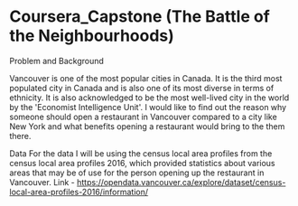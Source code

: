 # Coursera_Capstone (The Battle of the Neighbourhoods)

Problem and Background

Vancouver is one of the most popular cities in Canada. It is the third most populated city in Canada and is also one of its most diverse in terms of ethnicity. 
It is also acknowledged to be the most well-lived city in the world by the 'Economist Intelligence Unit'. 
I would like to find out the reason why someone should open a restaurant in Vancouver compared to a city like New York and what benefits opening a restaurant would bring to the them there. 

Data
For the data I will be using the census local area profiles from the census local area profiles 2016, which provided statistics about various areas that may be of use for the person opening up the restaurant in Vancouver. 
Link - https://opendata.vancouver.ca/explore/dataset/census-local-area-profiles-2016/information/
